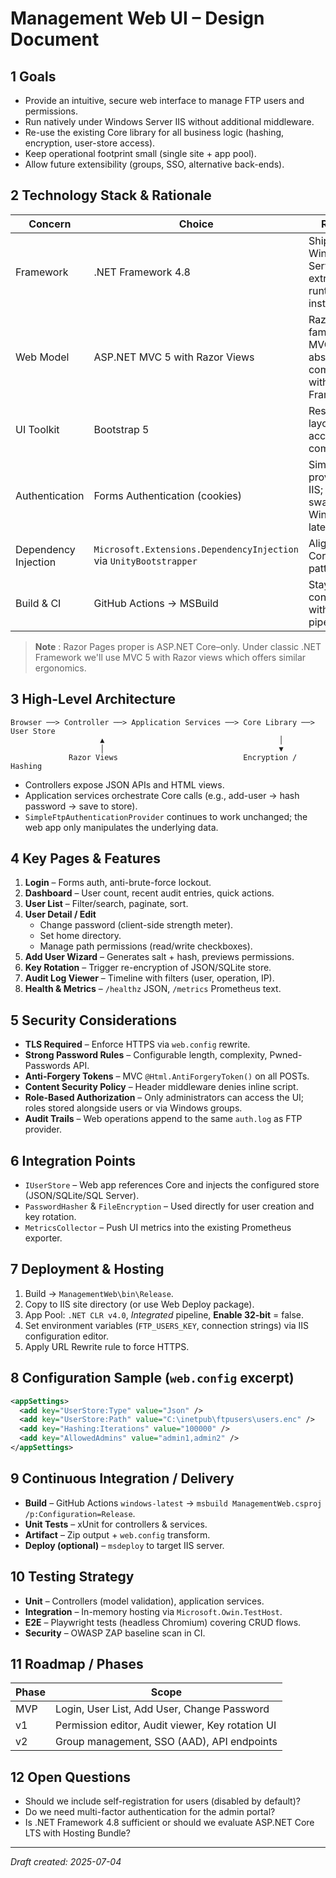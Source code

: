 # Management Web UI – Design Document

## 1 Goals
* Provide an intuitive, secure web interface to manage FTP users and permissions.
* Run natively under Windows Server IIS without additional middleware.
* Re-use the existing Core library for all business logic (hashing, encryption, user-store access).
* Keep operational footprint small (single site + app pool).
* Allow future extensibility (groups, SSO, alternative back-ends).

## 2 Technology Stack & Rationale
| Concern                | Choice                           | Reason |
|------------------------|----------------------------------|--------|
| Framework              | .NET Framework 4.8               | Ships with Windows Server; no extra runtime install. |
| Web Model              | ASP.NET MVC 5 with Razor Views   | Razor syntax familiarity; MVC abstractions; compatible with .NET Framework. |
| UI Toolkit             | Bootstrap 5                      | Responsive layout, accessible components. |
| Authentication         | Forms Authentication (cookies)   | Simple, proven with IIS; can be swapped for Windows/AD later. |
| Dependency Injection   | `Microsoft.Extensions.DependencyInjection` via `UnityBootstrapper` | Aligns with Core project patterns. |
| Build & CI             | GitHub Actions → MSBuild         | Stays consistent with existing pipeline. |

> **Note** : Razor Pages proper is ASP.NET Core–only. Under classic .NET Framework we'll use MVC 5 with Razor views which offers similar ergonomics.

## 3 High-Level Architecture
```
Browser ──> Controller ──> Application Services ──> Core Library ──> User Store
                    ▲                                       │
                    │                                       ▼
             Razor Views                            Encryption / Hashing
```

* Controllers expose JSON APIs and HTML views.
* Application services orchestrate Core calls (e.g., add-user → hash password → save to store).
* `SimpleFtpAuthenticationProvider` continues to work unchanged; the web app only manipulates the underlying data.

## 4 Key Pages & Features
1. **Login** – Forms auth, anti-brute-force lockout.
2. **Dashboard** – User count, recent audit entries, quick actions.
3. **User List** – Filter/search, paginate, sort.
4. **User Detail / Edit**
   * Change password (client-side strength meter).
   * Set home directory.
   * Manage path permissions (read/write checkboxes).
5. **Add User Wizard** – Generates salt + hash, previews permissions.
6. **Key Rotation** – Trigger re-encryption of JSON/SQLite store.
7. **Audit Log Viewer** – Timeline with filters (user, operation, IP).
8. **Health & Metrics** – `/healthz` JSON, `/metrics` Prometheus text.

## 5 Security Considerations
* **TLS Required** – Enforce HTTPS via `web.config` rewrite.
* **Strong Password Rules** – Configurable length, complexity, Pwned-Passwords API.
* **Anti-Forgery Tokens** – MVC `@Html.AntiForgeryToken()` on all POSTs.
* **Content Security Policy** – Header middleware denies inline script.
* **Role-Based Authorization** – Only administrators can access the UI; roles stored alongside users or via Windows groups.
* **Audit Trails** – Web operations append to the same `auth.log` as FTP provider.

## 6 Integration Points
* `IUserStore` – Web app references Core and injects the configured store (JSON/SQLite/SQL Server).
* `PasswordHasher` & `FileEncryption` – Used directly for user creation and key rotation.
* `MetricsCollector` – Push UI metrics into the existing Prometheus exporter.

## 7 Deployment & Hosting
1. Build → `ManagementWeb\bin\Release`.
2. Copy to IIS site directory (or use Web Deploy package).
3. App Pool: `.NET CLR v4.0`, *Integrated* pipeline, **Enable 32-bit** = false.
4. Set environment variables (`FTP_USERS_KEY`, connection strings) via IIS configuration editor.
5. Apply URL Rewrite rule to force HTTPS.

## 8 Configuration Sample (`web.config` excerpt)
```xml
<appSettings>
  <add key="UserStore:Type" value="Json" />
  <add key="UserStore:Path" value="C:\inetpub\ftpusers\users.enc" />
  <add key="Hashing:Iterations" value="100000" />
  <add key="AllowedAdmins" value="admin1,admin2" />
</appSettings>
```

## 9 Continuous Integration / Delivery
* **Build** – GitHub Actions `windows-latest` → `msbuild ManagementWeb.csproj /p:Configuration=Release`.
* **Unit Tests** – xUnit for controllers & services.
* **Artifact** – Zip output + `web.config` transform.
* **Deploy (optional)** – `msdeploy` to target IIS server.

## 10 Testing Strategy
* **Unit** – Controllers (model validation), application services.
* **Integration** – In-memory hosting via `Microsoft.Owin.TestHost`.
* **E2E** – Playwright tests (headless Chromium) covering CRUD flows.
* **Security** – OWASP ZAP baseline scan in CI.

## 11 Roadmap / Phases
| Phase | Scope |
|-------|-------|
| MVP  | Login, User List, Add User, Change Password |
| v1   | Permission editor, Audit viewer, Key rotation UI |
| v2   | Group management, SSO (AAD), API endpoints |

## 12 Open Questions
* Should we include self-registration for users (disabled by default)?
* Do we need multi-factor authentication for the admin portal?
* Is .NET Framework 4.8 sufficient or should we evaluate ASP.NET Core LTS with Hosting Bundle?

---

*Draft created: 2025-07-04* 